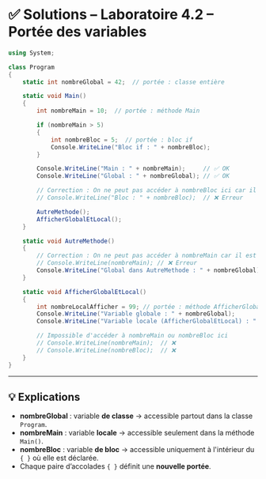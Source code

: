 # ✅ Solutions – Laboratoire 4.2 – Portée des variables

```csharp
using System;

class Program
{
    static int nombreGlobal = 42;  // portée : classe entière

    static void Main()
    {
        int nombreMain = 10;  // portée : méthode Main

        if (nombreMain > 5)
        {
            int nombreBloc = 5;  // portée : bloc if
            Console.WriteLine("Bloc if : " + nombreBloc);
        }

        Console.WriteLine("Main : " + nombreMain);     // ✅ OK
        Console.WriteLine("Global : " + nombreGlobal); // ✅ OK

        // Correction : On ne peut pas accéder à nombreBloc ici car il est déclaré dans le if
        // Console.WriteLine("Bloc : " + nombreBloc);  // ❌ Erreur

        AutreMethode();
        AfficherGlobalEtLocal();
    }

    static void AutreMethode()
    {
        // Correction : On ne peut pas accéder à nombreMain car il est local à Main
        // Console.WriteLine(nombreMain); // ❌ Erreur
        Console.WriteLine("Global dans AutreMethode : " + nombreGlobal); // ✅ OK
    }

    static void AfficherGlobalEtLocal()
    {
        int nombreLocalAfficher = 99; // portée : méthode AfficherGlobalEtLocal
        Console.WriteLine("Variable globale : " + nombreGlobal);
        Console.WriteLine("Variable locale (AfficherGlobalEtLocal) : " + nombreLocalAfficher);

        // Impossible d'accéder à nombreMain ou nombreBloc ici
        // Console.WriteLine(nombreMain);  // ❌
        // Console.WriteLine(nombreBloc);  // ❌
    }
}
```

---

## 💡 Explications

- **nombreGlobal** : variable **de classe** → accessible partout dans la classe `Program`.
- **nombreMain** : variable **locale** → accessible seulement dans la méthode `Main()`.
- **nombreBloc** : variable **de bloc** → accessible uniquement à l'intérieur du `{ }` où elle est déclarée.
- Chaque paire d’accolades `{ }` définit une **nouvelle portée**.

